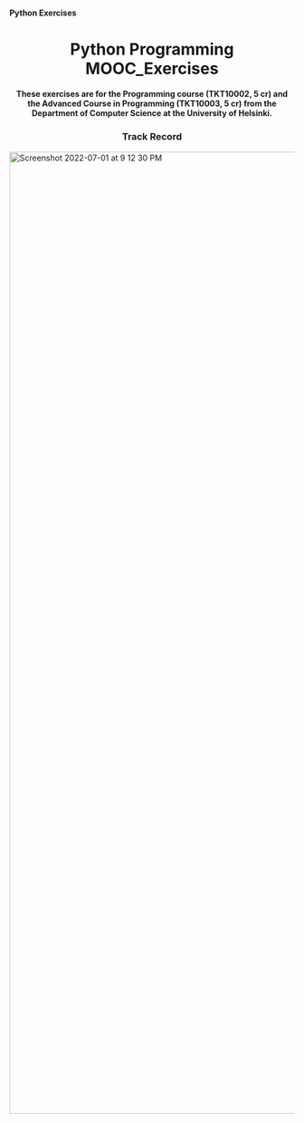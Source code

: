 #### Python Exercises

<h1 align="center">Python Programming MOOC_Exercises</h1>
<h4 align="center">These exercises are for the Programming course (TKT10002, 5 cr) and the Advanced Course in Programming (TKT10003, 5 cr) from the Department of Computer Science at the University of Helsinki.</h4>

<h3 align="center">Track Record</h3>

<img width="1698" alt="Screenshot 2022-07-01 at 9 12 30 PM" src="https://user-images.githubusercontent.com/89943976/176948366-239d6185-13de-43a3-b18d-6e2caf5108cd.png">